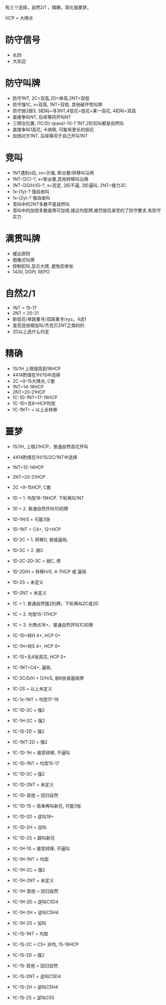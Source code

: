 有三个选择，自然2/1 ，精确，简化版噩梦。


HCP = 大牌点

# 防守信号
* 长四
* 大欢迎

# 防守叫牌
* 防守1NT, 2C=双高,2D=单高,2NT=双低
* 防守强1C, x=双高, 1NT=双低. 其他破坏性叫牌. 
* 防守弱2弱3, 3扣叫=寻3NT,4低花=低花+某一高花, 4扣叫=双高
* 直接争叫NT, 后续等同开叫NT
* 三明治位置, (1C/D)-(pass)-1X-? 1NT,2阶扣叫都是自然叫
* 直接争叫1高花, 卡纳佩, 可能有更长的低花
* 加倍对方1NT, 后续等同于自己开叫1NT

# 竞叫
* 1NT遇到x后, xx=示强, 斯台曼/转移叫沿用
* 1NT-(2C)-?,  x=斯台曼,其他转移叫沿用 
* 1NT-(2D/H/S)-?,  x=否定, 2阶不逼, 3阶逼叫, 2NT=接力3C
* 1x-(1y)-? 强自由叫
* 1x-(2y)-? 强自由叫
* 竞叫中的2NT多数不是自然叫
* 竞叫中的加倍多数是两可加倍,接近均型牌,被罚放后承受的了防守要求,有防守实力

# 满贯叫牌
* 缓达原则
* 图像式叫牌
* 控制扣叫,显示大牌, 避免扣单张
* 1430, DOPI, REPO

# 自然2/1
* 1NT = 15-17
* 2NT = 20-21
* 新低花/单路重寻/双路重寻/xyz。4选1
* 是否选伯根加叫/杰克贝2NT之类的的
* 2D以上选什么约定

# 精确
* 1S/1H 上限提高到18HCP
* 4414酌情在1H/1S中选择
* 2C =9-15大牌点, C套
* 1NT=14-16HCP
* 2NT=20-21HCP
* 1C-1D-1NT=17-19HCP
* 1C-1D=含8+HCP均型
* 1C-1NT+ = 以上全转移


# 噩梦
* 1S/1H, 上限21HCP，普通自然高花开叫
* 4414酌情在1H/1S/2C/1NT中选择
* 1NT=12-14HCP
* 2NT=20-21HCP
* 2C =9-15HCP, C套

* 1D = 1. 均型18-19HCP. 下轮再叫1NT
* 1D = 2. 普通自然开叫1D的牌

* 1D-1H/S = 可能3张
* 1D-1NT = C4+, 12+HCP
* 1D-2C = 1. 转移D, 弱或逼局;
* 1D-2C = 2. 弱C
* 1D-2C-2D-3C = 弱C, 停

* 1D-2D/H = 转移H/S, 4-7HCP 或 逼局
* 1D-2S = 未定义
* 1D-2NT = 未定义


* 1C = 1. 普通自然强2的牌，下轮再叫2C或2D
* 1C = 2. 均型15-17HCP
* 1C = 3. 大牌点16+，普通自然开叫1C的牌

* 1C-1D=转H 4+, HCP 0+
* 1C-1H=转S 4+, HCP 0+
* 1C-1S=无4张高花, HCP 0+
* 1C-1NT=C4+, 逼局,
* 1C-2C/D/H = D/H/S, 弱6张或逼局牌
* 1C-2S = 以上未定义

* 1C-1x-1NT = 均型17-19

* 1C-1D-2C = 强2
* 1C-1H-2C = 强2
* 1C-1S-2D = 强2
* 1C-1NT-2D = 强2

* 1C-1D-1H = 接受转移, 不逼叫
* 1C-1D-1NT = 均型15-17
* 1C-1D-2C = 强2
* 1C-1D-2NT = 未定义
* 1C-1D-其他 = 回归自然
* 1C-1D-1S = 简单再叫新花, 可能3张
* 1C-1D-2D = 逆叫18+
* 1C-1D-2H = 加叫
* 1C-1D-2S = 跳叫新花

* 1C-1H-1S = 接受转移, 不逼叫
* 1C-1H-1NT = 均型
* 1C-1H-2C = 强2
* 1C-1H-2NT = 未定义
* 1C-1H-其他 = 回归自然
* 1C-1H-2D = 逆叫C5D4
* 1C-1H-2H = 逆叫C5H4
* 1C-1H-2S = 加叫

* 1C-1S-1NT = 均型
* 1C-1S-2C = C5+ 非均, 15-18HCP
* 1C-1S-2D = 强2
* 1C-1S-其他 = 回归自然
* 1C-1S-2NT = 逆叫C5D4
* 1C-1S-2H = 逆叫C5H4
* 1C-1S-2S = 逆叫C5S



